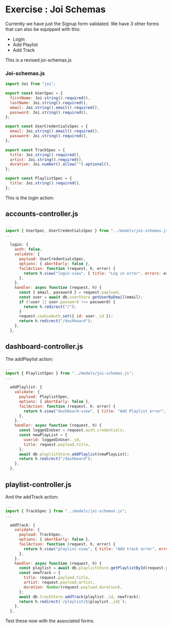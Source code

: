 # Exercise :  Joi Schemas

Currently we have just the Signup form validated. We have 3 other forms that can also be equipped with this:

- Login
- Add Playlist
- Add Track

This is a revised joi-schemas.js

###  Joi-schemas.js

~~~javascript
import Joi from "joi";

export const UserSpec = {
  firstName: Joi.string().required(),
  lastName: Joi.string().required(),
  email: Joi.string().email().required(),
  password: Joi.string().required(),
};

export const UserCredentialsSpec = {
  email: Joi.string().email().required(),
  password: Joi.string().required(),
};

export const TrackSpec = {
  title: Joi.string().required(),
  artist: Joi.string().required(),
  duration: Joi.number().allow("").optional(),
};

export const PlaylistSpec = {
  title: Joi.string().required(),
};
~~~

This is the login action:

## accounts-controller.js

~~~javascript
...
import { UserSpec, UserCredentialsSpec } from "../models/joi-schemas.js";
...

  login: {
    auth: false,
    validate: {
      payload: UserCredentialsSpec,
      options: { abortEarly: false },
      failAction: function (request, h, error) {
        return h.view("login-view", { title: "Log in error", errors: error.details }).takeover().code(400);
      },
    },
    handler: async function (request, h) {
      const { email, password } = request.payload;
      const user = await db.userStore.getUserByEmail(email);
      if (!user || user.password !== password) {
        return h.redirect("/");
      }
      request.cookieAuth.set({ id: user._id });
      return h.redirect("/dashboard");
    },
  },
~~~

## dashboard-controller.js

The addPlaylist action:

~~~javascript
...
import { PlaylistSpec } from "../models/joi-schemas.js";
...

  addPlaylist: {
    validate: {
      payload: PlaylistSpec,
      options: { abortEarly: false },
      failAction: function (request, h, error) {
        return h.view("dashboard-view", { title: "Add Playlist error", errors: error.details }).takeover().code(400);
      },
    },
    handler: async function (request, h) {
      const loggedInUser = request.auth.credentials;
      const newPlayList = {
        userid: loggedInUser._id,
        title: request.payload.title,
      };
      await db.playlistStore.addPlaylist(newPlayList);
      return h.redirect("/dashboard");
    },
  },
~~~

## playlist-controller.js

And the addTrack action:

~~~javascript
...
import { TrackSpec } from "../models/joi-schemas.js";
...

  addTrack: {
    validate: {
      payload: TrackSpec,
      options: { abortEarly: false },
      failAction: function (request, h, error) {
        return h.view("playlist-view", { title: "Add track error", errors: error.details }).takeover().code(400);
      },
    },
    handler: async function (request, h) {
      const playlist = await db.playlistStore.getPlaylistById(request.params.id);
      const newTrack = {
        title: request.payload.title,
        artist: request.payload.artist,
        duration: Number(request.payload.duration),
      };
      await db.trackStore.addTrack(playlist._id, newTrack);
      return h.redirect(`/playlist/${playlist._id}`);
    },
  },
~~~

Test these now with the associated forms.